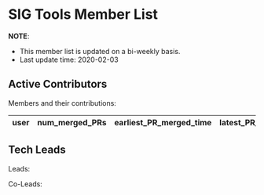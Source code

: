# SIG Tools Member List

**NOTE**:

* This member list is updated on a bi-weekly basis.
* Last update time: 2020-02-03

## Active Contributors

Members and their contributions:

| user                                      | num_merged_PRs | earliest_PR_merged_time | latest_PR_merged_time |
|:-----------------------------------------:|:--------------:|:-----------------------:|:---------------------:|

## Tech Leads

Leads:

Co-Leads:

